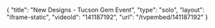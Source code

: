 {
    "title": "New Designs - Tucson Gem Event",
    "type": "solo",
    "layout": "iframe-static",
    "videoId": "141187192",
    "url": "\/tvpembed\/141187192"
}